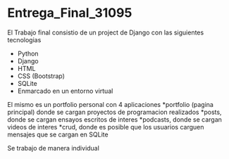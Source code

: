 # Entrega_Final_31095

El Trabajo final consistio de un project de Django con las siguientes tecnologias
* Python
* Django
* HTML
* CSS (Bootstrap)
* SQLite
* Enmarcado en un entorno virtual

El mismo es un portfolio personal con 4 aplicaciones
*portfolio (pagina principal) donde se cargan proyectos de programacion realizados
*posts, donde se cargan ensayos escritos de interes
*podcasts, donde se cargan videos de interes
*crud, donde es posible que los usuarios carguen mensajes  que se cargan en SQLite

Se trabajo de manera individual
